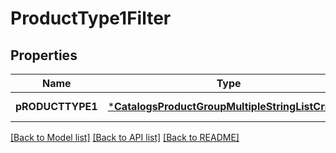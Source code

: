 # ProductType1Filter

## Properties
Name | Type | Description | Notes
------------ | ------------- | ------------- | -------------
**pRODUCTTYPE1** | [***CatalogsProductGroupMultipleStringListCriteria**](.md) |  | [default to null]

[[Back to Model list]](../README.md#documentation-for-models) [[Back to API list]](../README.md#documentation-for-api-endpoints) [[Back to README]](../README.md)


